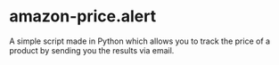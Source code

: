 # amazon-price.alert
A simple script made in Python which allows you to track the price of a product by sending you the results via email.
